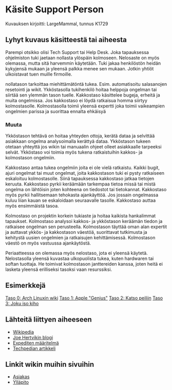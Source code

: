# Käsite Support Person

Kuvauksen kirjoitti: LargeMammal, tunnus K1729

## Lyhyt kuvaus käsitteestä tai aiheesta

Parempi otsikko olisi Tech Support tai Help Desk. Joka tapauksessa ohjelmiston tuki jaetaan nollasta ylöspäin kolmoseen. Nelosaste on myös olemassa, mutta sitä harvemmin käytetään. Tuki jakaa henkilöstön heidän kykyjensä mukaan ja yleensä palkka menee sen mukaan. Jotkin yhtiöt ulkoistavat tuen muille firmoille.

nollatason tarkoittaa miehittämätöntä tukea. Esim. automatisoitu salasanojen resetointi ja wikit. Ykköstasolla tukihenkilö hoitaa helppoja ongelman tai siirtää sen ylemmän tason tuelle. Kakkostaso käsittelee bugeja, erheitä ja muita ongelmissa. Jos kakkostaso ei löydä ratkaisua homma siirtyy kolmostasolle. Kolmostasolla toimii yleensä expertti joka toimii vaikeampien ongelmien parissa ja suorittaa ennalta ehkäisyä

### Muuta

Ykköstason tehtävä on hoitaa yhteyden ottoja, kerätä dataa ja selvittää asiakkaan ongelma analysoimalla kerättyä dataa. Ykköstason tukeen otetaan yhteyttä jos wikin tai manuaalin ohjeet olleet asiakkaalle tarpeeksi selvät. Ykköstaso voi toimia myös tukena ratkaistuihin kakkos- ja kolmostason ongelmiin.

Kakkostaso antaa tukea ongelmiin joita ei ole vielä ratkaistu. Kaikki bugit, ajuri ongelmat tai muut ongelmat, joita kakkostason tuki ei pysty ratkaiseen eskaloituu kolmostasolle. Siinä tapauksessa kakkostaso jatkaa tietojen keruuta. Kakkostaso pyrkii keräämään tarkempaa tietoa missä tai mistä ongelma on lähtöisin joten kohteena on tiedostot tai tietokannat. Kakkostaso myös pyrkii hallitsemaan tehokasta ajankäyttöä. Jos jossain ongelmassa kuluu liian kauan se eskaloidaan seuraavalle tasolle. Kakkostaso auttaa myös ensimmäistä tasoa.

Kolmostaso on projektin korkein tukiaste ja hoitaa kaikista hankalimmat tapaukset. Kolmostaso analysoi kakkos- ja ykköstason keräämän tiedon ja ratkaisee ongelman sen perusteella. Kolmostason täyttää oman alan expertit ja auttavat ykkös- ja kakkostason väestöä, suorittavat tutkimusta ja kehitystä uusien ongelmien ja ratkaisujen kehittämisessä. Kolmostason väestö on myös vastuussa ajankäytöstä.

Periaatteessa on olemassa myös nelostaso, jota ei yleensä käytetä. Nelostasolla yleensä kuvastaa ulkopuolista tukea, kuten hardwaren tai softan tuottaja. He toimivat kolmostason janttereiden kanssa, joten heitä ei lasketa yleensä erilliseksi tasoksi vaan resurssiksi.

## Esimerkkejä

[Taso 0: Arch Linuxin wiki](https://wiki.archlinux.org/)
[Taso 1: Apple "Genius"](http://www.macgasm.net/wp-content/uploads/2011/11/genius-bar2.jpg)
[Taso 2: Katso peiliin]()
[Taso 3: Joku iso kiho](https://en.wikipedia.org/wiki/Linus_Torvalds)

## Lähteitä liittyen aiheeseen

* [Wikipedia](https://en.wikipedia.org/wiki/Technical_support)
* [Joe Hertvikin blogi](http://joehertvik.com/help-desk-definitions-level-1-level-2-level-3-support/)
* [Expediten määritelmä](http://www.expeditefile.com/docs/TechnicalSupportTierDefinitions.pdf)
* [Techpedian artikkeli](https://www.techopedia.com/definition/25809/support-level)

## Linkit wikin muihin sivuihin

* [Asiakas](Asiakas.md)
* [Ylläpito](yllapito.md)

